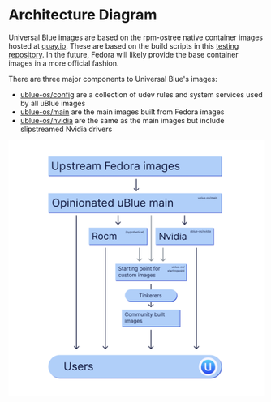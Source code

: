 # Architecture Diagram
Universal Blue images are based on the rpm-ostree native container images hosted at [quay.io](https://quay.io/organization/fedora-ostree-desktops). These are based on the build scripts in this [testing repository](https://gitlab.com/fedora/ostree/ci-test). In the future, Fedora will likely provide the base container images in a more official fashion.

There are three major components to Universal Blue's images: 

- [ublue-os/config](https://github.com/ublue-os/config) are a collection of udev rules and system services used by all uBlue images
- [ublue-os/main](https://github.com/ublue-os/main) are the main images built from Fedora images 
- [ublue-os/nvidia](https://github.com/ublue-os/nvidia) are the same as the main images but include slipstreamed Nvidia drivers

![Graph of the Ublue structure. Upstream Fedora images on the top, and only the opinionated main inherits from it. Users are on the bottom, and users get the Ublue main image, a hypothetical image intended for Amd gpus and another existing one for Nvidia gpus. A starting point image inherits from the main, Amd and Nvidia images, and it is inteded for further customization by tinkerers into community-built images.](ublue-architecture-graph.png)
